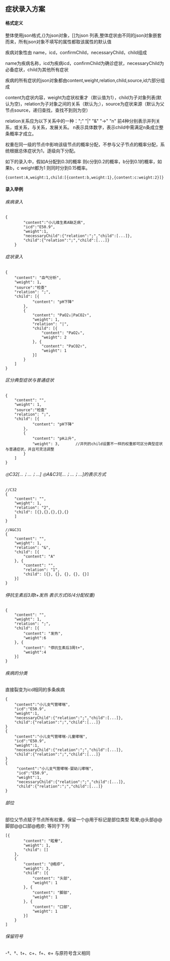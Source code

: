 ## 症状录入方案
#### 格式定义

整体使用json格式,{}为json对象，[]为json 列表,整体症状由不同的json对象嵌套而来，所有json对象不填写的属性都取该属性的默认值

疾病对象性由 name，icd，confirmChild，necessaryChild，child组成

name为疾病名称，icd为疾病icd，confirmChild为确诊症状，necessaryChild为必备症状，child为其他所有症状

疾病的所有症状的json对象都由content,weight,relation,child,source,id六部分组成

content为症状内容，weight为症状权重才（默认值为1），child为子对象列表(默认为空)，relation为子对象之间的关系（默认为;），source为症状来源（默认为父节点source，递归查找，查找不到则为空）

relation关系应为以下关系中的一种：";"   "|" "&amp;" "→" "n" 前4种分别表示并列关系，或关系，与关系，发展关系。  n表示具体数字，表示child中需满足n条成立整条概率才成立。

权重在同一级的节点中影响该级节点的概率分配，不参与父子节点的概率分配，系统根据总体症状为1，逐级向下分配。

如下的录入中，假如A分配到0.3的概率 则c分到0.2的概率，b分到0.1的概率，如果b，c weight都为1 则同时分到0.15概率。

`{content:A,weight:1,child:[{content:b,weight:1},{content:c:weight:2}]}`


#### 录入举例

###### 疾病录入
    {
            "content":"小儿维生素A缺乏病",
            "icd":"E50.9",
            "weight":1,
            "necessaryChild":{"relation":";","child":[...]},
            "child":{"relation":";","child":[...]}
        }
###### 症状录入
    {
        "content": "血气分析",
        "weight": 1,
        "source":"检查"
        "relation": ";",
        "child": [{
                "content": "pH下降"
            },
            {
                "content": "PaO2↓|PaCO2↑",
                "weight": 1,
                "relation": "|",
                "child": [{
                    "content": "PaO2↓",
                    "weight": 2
                }, {
                    "content": "PaCO2↑",
                    "weight": 1
                }]
            }
        ]
    }
###### 区分典型症状与普通症状

    {
        "content": "",
        "weight": 1,
        "source":"检查"
        "relation": ";",
        "child": [{
                "content": "pH下降"
            },
            {
                "content": "pH上升",
                "weight": 3,       //并列的child设置不一样的权重即可区分典型症状与普通症状，并且可灵活调整
            }
        ]
    }
    
###### ◎C32[…；…；…] ◎A&C31[…；…；…]的表示方式
    //C32
    {
        "content": "",
        "weight": 1,
        "relation": "2",
        "child": [{},{},{},{},{}
        ]
    }
    
    //A&C31
    {
    	"content": "",
    	"weight": 1,
    	"relation": "&",
    	"child": [{
    		"content": "A"
    	}, {
    		"content": "",
    		"relation": "1",
    		"child": [{}, {}, {}, {}, {}]
    	}]
    }
###### 停抗生素后3周t+发热 表示方式(6/4分配权重)
    {
    	"content": "",
    	"weight": 1,
    	"relation": ";",
    	"child": [{
    		"content": "发热",
    		"weight":6
    	}, {
    		"content": "停抗生素后3周t+",
    		"weight":4
    	}]
    }
###### 疾病的分类
直接裂变为icd相同的多条疾病

    {
        "content":"小儿支气管哮喘",
        "icd":"E50.9",
        "weight":1,
        "necessaryChild":{"relation":";","child":[...]},
        "child":{"relation":";","child":[...]}
    }  
    {
        "content":"小儿支气管哮喘-儿童哮喘",
        "icd":"E50.9",
        "weight":1,
        "necessaryChild":{"relation":";","child":[...]},
        "child":{"relation":";","child":[...]}
    }
    {
         "content":"小儿支气管哮喘-婴幼儿哮喘",
         "icd":"E50.9",
         "weight":1,
         "necessaryChild":{"relation":";","child":[...]},
         "child":{"relation":";","child":[...]}
    }    
 
 ###### 部位
 部位父节点赋子节点所有权重，保留一个@用于标记是部位类型
 眩晕;@头部@@脚部@@口部@疱疹; 等同于下列
 
    [{
    		"content": "眩晕",
    		"weight": 1,
    		"child": []
    	},
    	{
    		"content": "@疱疹",
    		"weight": 3,
    		"child": [{
    			"content": "头部",
    			"weight": 1
    		}, {
    			"content": "脚部",
    			"weight": 1
    		}, {
    			"content": "口部",
    			"weight": 1
    		}]
    	}
    ]
 
###### 保留符号
-†、†、t+、c+、f+、e+ 与原符号含义相同

